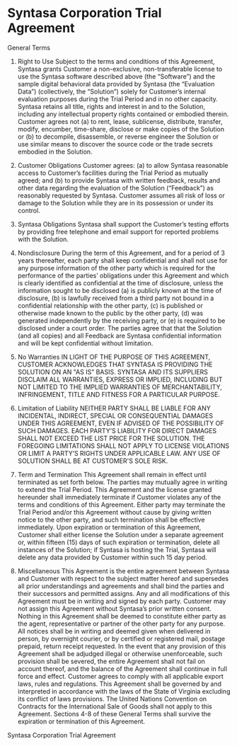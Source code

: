 # Syntasa Corporation Trial Agreement

General Terms

1.  Right to Use
    Subject to the terms and conditions of this Agreement, Syntasa grants Customer a non-exclusive, non-transferable license to use the
    Syntasa software described above (the “Software”) and the sample digital behavioral data provided by Syntasa (the “Evaluation Data”)
   (collectively, the “Solution”) solely for Customer’s internal evaluation purposes during the Trial Period and in no other capacity. Syntasa
    retains all title, rights and interest in and to the Solution, including any intellectual property rights contained or embodied therein.
    Customer agrees not (a) to rent, lease, sublicense, distribute, transfer, modify, encumber, time-share, disclose or make copies of the
    Solution or (b) to decompile, disassemble, or reverse engineer the Solution or use similar means to discover the source code or the
    trade secrets embodied in the Solution.

2.  Customer Obligations
    Customer agrees: (a) to allow Syntasa reasonable access to Customer’s facilities during the Trial Period as mutually agreed; and (b) to
    provide Syntasa with written feedback, results and other data regarding the evaluation of the Solution (“Feedback”) as reasonably
    requested by Syntasa. Customer assumes all risk of loss or damage to the Solution while they are in its possession or under its control.

3.  Syntasa Obligations
    Syntasa shall support the Customer’s testing efforts by providing free telephone and email support for reported problems with the
    Solution.

4.  Nondisclosure
    During the term of this Agreement, and for a period of 3 years thereafter, each party shall keep confidential and shall not use for any
    purpose information of the other party which is required for the performance of the parties’ obligations under this Agreement and which
    is clearly identified as confidential at the time of disclosure, unless the information sought to be disclosed (a) is publicly known at the
    time of disclosure, (b) is lawfully received from a third party not bound in a confidential relationship with the other party, (c) is published
    or otherwise made known to the public by the other party, (d) was generated independently by the receiving party, or (e) is required to
    be disclosed under a court order.  The parties agree that that the Solution (and all copies) and all Feedback are Syntasa confidential
    information and will be kept confidential without limitation.

5.  No Warranties
    IN LIGHT OF THE PURPOSE OF THIS AGREEMENT, CUSTOMER ACKNOWLEDGES THAT SYNTASA IS PROVIDING THE
    SOLUTION ON AN "AS IS" BASIS.  SYNTASA AND ITS SUPPLIERS DISCLAIM ALL WARRANTIES, EXPRESS OR IMPLIED,
    INCLUDING BUT NOT LIMITED TO THE IMPLIED WARRANTIES OF MERCHANTABILITY, INFRINGEMENT, TITLE AND FITNESS
    FOR A PARTICULAR PURPOSE.

6.  Limitation of Liability
    NEITHER PARTY SHALL BE LIABLE FOR ANY INCIDENTAL, INDIRECT, SPECIAL OR CONSEQUENTIAL DAMAGES UNDER
    THIS AGREEMENT, EVEN IF ADVISED OF THE POSSIBILITY OF SUCH DAMAGES.  EACH PARTY’S LIABILITY FOR DIRECT
    DAMAGES SHALL NOT EXCEED THE LIST PRICE FOR THE SOLUTION.  THE FOREGOING LIMITATIONS SHALL NOT APPLY
    TO LICENSE VIOLATIONS OR LIMIT A PARTY’S RIGHTS UNDER APPLICABLE LAW.  ANY USE OF SOLUTION SHALL BE AT
    CUSTOMER'S SOLE RISK.

7.  Term and Termination
    This Agreement shall remain in effect until terminated as set forth below.  The parties may mutually agree in writing to extend the Trial
    Period.  This Agreement and the license granted hereunder shall immediately terminate if Customer violates any of the terms and
    conditions of this Agreement.  Either party may terminate the Trial Period and/or this Agreement without cause by giving written notice
    to the other party, and such termination shall be effective immediately. Upon expiration or termination of this Agreement, Customer
    shall either license the Solution under a separate agreement or, within fifteen (15) days of such expiration or termination, delete all
    instances of the Solution; if Syntasa is hosting the Trial, Syntasa will delete any data provided by Customer within such 15 day period.

8.  Miscellaneous
    This Agreement is the entire agreement between Syntasa and Customer with respect to the subject matter hereof and supersedes all
    prior understandings and agreements and shall bind the parties and their successors and permitted assigns. Any and all modifications
    of this Agreement must be in writing and signed by each party. Customer may not assign this Agreement without Syntasa’s prior written
    consent.  Nothing in this Agreement shall be deemed to constitute either party as the agent, representative or partner of the other party
    for any purpose. All notices shall be in writing and deemed given when delivered in person, by overnight courier, or by certified or
    registered mail, postage prepaid, return receipt requested.  In the event that any provision of this Agreement shall be adjudged illegal or
    otherwise unenforceable, such provision shall be severed, the entire Agreement shall not fail on account thereof, and the balance of the
    Agreement shall continue in full force and effect.  Customer agrees to comply with all applicable export laws, rules and regulations.
    This Agreement shall be governed by and interpreted in accordance with the laws of the State of Virginia excluding its conflict of laws
    provisions.  The United Nations Convention on Contracts for the International Sale of Goods shall not apply to this Agreement. Sections
    4-8 of these General Terms shall survive the expiration or termination of this Agreement.

Syntasa Corporation Trial Agreement
